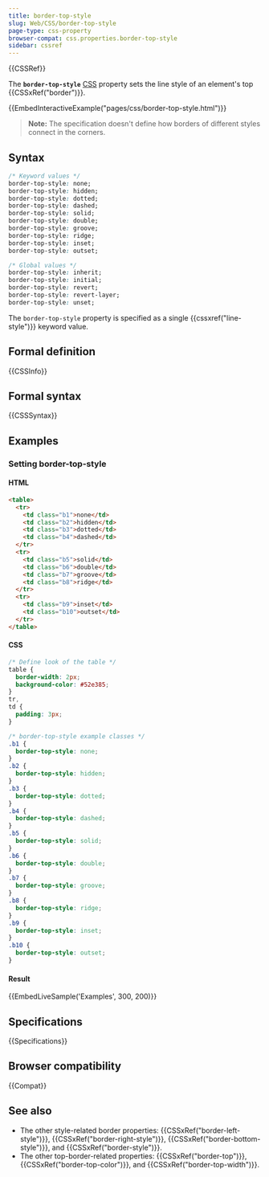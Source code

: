 ```yaml
---
title: border-top-style
slug: Web/CSS/border-top-style
page-type: css-property
browser-compat: css.properties.border-top-style
sidebar: cssref
---
```


{{CSSRef}}

The **`border-top-style`** [CSS](/en-US/docs/Web/CSS) property sets the line style of an element's top {{CSSxRef("border")}}.

{{EmbedInteractiveExample("pages/css/border-top-style.html")}}

> **Note:** The specification doesn't define how borders of different styles connect in the corners.

## Syntax

```css
/* Keyword values */
border-top-style: none;
border-top-style: hidden;
border-top-style: dotted;
border-top-style: dashed;
border-top-style: solid;
border-top-style: double;
border-top-style: groove;
border-top-style: ridge;
border-top-style: inset;
border-top-style: outset;

/* Global values */
border-top-style: inherit;
border-top-style: initial;
border-top-style: revert;
border-top-style: revert-layer;
border-top-style: unset;
```

The `border-top-style` property is specified as a single {{cssxref("line-style")}} keyword value.

## Formal definition

{{CSSInfo}}

## Formal syntax

{{CSSSyntax}}

## Examples

### Setting border-top-style

#### HTML

```html
<table>
  <tr>
    <td class="b1">none</td>
    <td class="b2">hidden</td>
    <td class="b3">dotted</td>
    <td class="b4">dashed</td>
  </tr>
  <tr>
    <td class="b5">solid</td>
    <td class="b6">double</td>
    <td class="b7">groove</td>
    <td class="b8">ridge</td>
  </tr>
  <tr>
    <td class="b9">inset</td>
    <td class="b10">outset</td>
  </tr>
</table>
```

#### CSS

```css
/* Define look of the table */
table {
  border-width: 2px;
  background-color: #52e385;
}
tr,
td {
  padding: 3px;
}

/* border-top-style example classes */
.b1 {
  border-top-style: none;
}
.b2 {
  border-top-style: hidden;
}
.b3 {
  border-top-style: dotted;
}
.b4 {
  border-top-style: dashed;
}
.b5 {
  border-top-style: solid;
}
.b6 {
  border-top-style: double;
}
.b7 {
  border-top-style: groove;
}
.b8 {
  border-top-style: ridge;
}
.b9 {
  border-top-style: inset;
}
.b10 {
  border-top-style: outset;
}
```

#### Result

{{EmbedLiveSample('Examples', 300, 200)}}

## Specifications

{{Specifications}}

## Browser compatibility

{{Compat}}

## See also

- The other style-related border properties: {{CSSxRef("border-left-style")}}, {{CSSxRef("border-right-style")}}, {{CSSxRef("border-bottom-style")}}, and {{CSSxRef("border-style")}}.
- The other top-border-related properties: {{CSSxRef("border-top")}}, {{CSSxRef("border-top-color")}}, and {{CSSxRef("border-top-width")}}.
